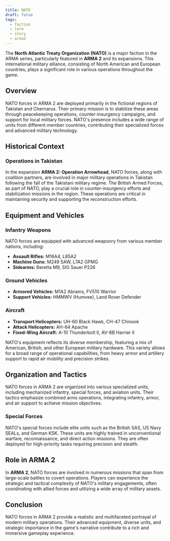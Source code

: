 ```yaml
---
title: NATO
draft: false
tags:
  - faction
  - lore
  - story
  - arma2
---
```

The **North Atlantic Treaty Organization (NATO)** is a major faction in the ARMA series, particularly featured in **ARMA 2** and its expansions. This international military alliance, consisting of North American and European countries, plays a significant role in various operations throughout the game.

## Overview

NATO forces in ARMA 2 are deployed primarily in the fictional regions of Takistan and Chernarus. Their primary mission is to stabilize these areas through peacekeeping operations, counter-insurgency campaigns, and support for local military forces. NATO's presence includes a wide range of units from different member countries, contributing their specialized forces and advanced military technology.

## Historical Context

### Operations in Takistan
In the expansion **ARMA 2: Operation Arrowhead**, NATO forces, along with coalition partners, are involved in major military operations in Takistan following the fall of the Takistani military regime. The British Armed Forces, as part of NATO, play a crucial role in counter-insurgency efforts and stabilization missions in the region. These operations are critical in maintaining security and supporting the reconstruction efforts.

## Equipment and Vehicles

### Infantry Weapons
NATO forces are equipped with advanced weaponry from various member nations, including:
- **Assault Rifles:** M16A4, L85A2
- **Machine Guns:** M249 SAW, L7A2 GPMG
- **Sidearms:** Beretta M9, SIG Sauer P226

### Ground Vehicles
- **Armored Vehicles:** M1A2 Abrams, FV510 Warrior
- **Support Vehicles:** HMMWV (Humvee), Land Rover Defender

### Aircraft
- **Transport Helicopters:** UH-60 Black Hawk, CH-47 Chinook
- **Attack Helicopters:** AH-64 Apache
- **Fixed-Wing Aircraft:** A-10 Thunderbolt II, AV-8B Harrier II

NATO's equipment reflects its diverse membership, featuring a mix of American, British, and other European military hardware. This variety allows for a broad range of operational capabilities, from heavy armor and artillery support to rapid air mobility and precision strikes.

## Organization and Tactics

NATO forces in ARMA 2 are organized into various specialized units, including mechanized infantry, special forces, and aviation units. Their tactics emphasize combined arms operations, integrating infantry, armor, and air support to achieve mission objectives.

### Special Forces
NATO's special forces include elite units such as the British SAS, US Navy SEALs, and German KSK. These units are highly trained in unconventional warfare, reconnaissance, and direct action missions. They are often deployed for high-priority tasks requiring precision and stealth.

## Role in ARMA 2

In **ARMA 2**, NATO forces are involved in numerous missions that span from large-scale battles to covert operations. Players can experience the strategic and tactical complexity of NATO's military engagements, often coordinating with allied forces and utilizing a wide array of military assets.

## Conclusion

NATO forces in ARMA 2 provide a realistic and multifaceted portrayal of modern military operations. Their advanced equipment, diverse units, and strategic importance in the game's narrative contribute to a rich and immersive gameplay experience.
